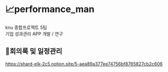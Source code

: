 # 📈performance_man
knu 종합프로젝트 5팀  
기업 성과관리 APP 개발 / 연구

## 📢회의록 및 일정관리
https://shard-elk-2c5.notion.site/5-aea89a377ee74756bf8765827cb2c606
